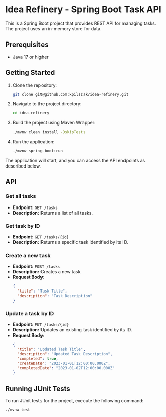 # Idea Refinery - Spring Boot Task API

This is a Spring Boot project that provides REST API for managing tasks. 
The project uses an in-memory store for data.

## Prerequisites

- Java 17 or higher

## Getting Started

1. Clone the repository:

    ```bash
    git clone git@github.com:kpilszak/idea-refinery.git
    ```

2. Navigate to the project directory:

    ```bash
    cd idea-refinery
    ```

3. Build the project using Maven Wrapper:

    ```bash
    ./mvnw clean install -DskipTests
    ```

4. Run the application:

    ```bash
    ./mvnw spring-boot:run
    ```

The application will start, and you can access the API endpoints as described below.

## API

### Get all tasks

- **Endpoint:** `GET /tasks`
- **Description:** Returns a list of all tasks.

### Get task by ID

- **Endpoint:** `GET /tasks/{id}`
- **Description:** Returns a specific task identified by its ID.

### Create a new task

- **Endpoint:** `POST /tasks`
- **Description:** Creates a new task.
- **Request Body:**
    ```json
    {
      "title": "Task Title",
      "description": "Task Description"
    }
    ```

### Update a task by ID

- **Endpoint:** `PUT /tasks/{id}`
- **Description:** Updates an existing task identified by its ID.
- **Request Body:**
    ```json
    {
      "title": "Updated Task Title",
      "description": "Updated Task Description",
      "completed": true,
      "createDate": "2023-01-01T12:00:00.000Z",
      "completedDate": "2023-01-02T12:00:00.000Z"
    }
    ```

## Running JUnit Tests

To run JUnit tests for the project, execute the following command:

```bash
./mvnw test
```